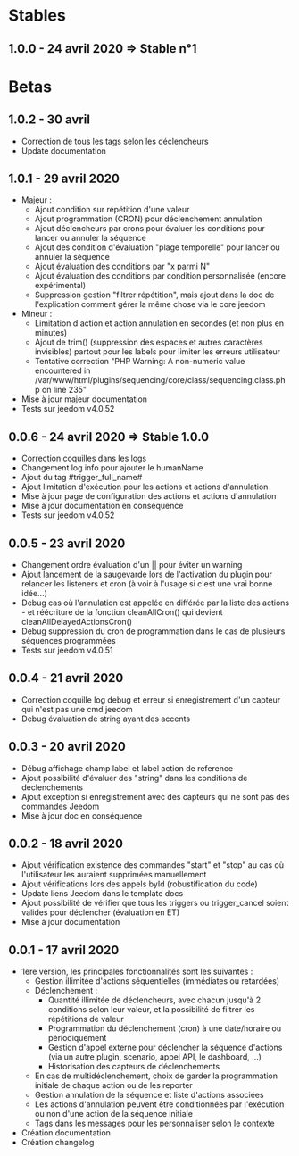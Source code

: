 # Stables

1.0.0 - 24 avril 2020 => Stable n°1
---

# Betas

1.0.2 - 30 avril
---

* Correction de tous les tags selon les déclencheurs
* Update documentation

1.0.1 - 29 avril 2020
---

* Majeur :
  * Ajout condition sur répétition d'une valeur
  * Ajout programmation (CRON) pour déclenchement annulation
  * Ajout déclencheurs par crons pour évaluer les conditions pour lancer ou annuler la séquence
  * Ajout des condition d'évaluation "plage temporelle" pour lancer ou annuler la séquence
  * Ajout évaluation des conditions par "x parmi N"
  * Ajout évaluation des conditions par condition personnalisée (encore expérimental)
  * Suppression gestion "filtrer répétition", mais ajout dans la doc de l'explication comment gérer la même chose via le core jeedom
* Mineur :
  * Limitation d'action et action annulation en secondes (et non plus en minutes)
  * Ajout de trim() (suppression des espaces et autres caractères invisibles) partout pour les labels pour limiter les erreurs utilisateur
  * Tentative correction "PHP Warning: A non-numeric value encountered in /var/www/html/plugins/sequencing/core/class/sequencing.class.php on line 235"
* Mise à jour majeur documentation
* Tests sur jeedom v4.0.52

0.0.6 - 24 avril 2020 => Stable 1.0.0
---

* Correction coquilles dans les logs
* Changement log info pour ajouter le humanName
* Ajout du tag #trigger_full_name#
* Ajout limitation d'exécution pour les actions et actions d'annulation
* Mise à jour page de configuration des actions et actions d'annulation
* Mise à jour documentation en conséquence
* Tests sur jeedom v4.0.52

0.0.5 - 23 avril 2020
---

* Changement ordre évaluation d'un || pour éviter un warning
* Ajout lancement de la saugevarde lors de l'activation du plugin pour relancer les listeners et cron (à voir à l'usage si c'est une vrai bonne idée...)
* Debug cas où l'annulation est appelée en différée par la liste des actions - et réécriture de la fonction cleanAllCron() qui devient cleanAllDelayedActionsCron()
* Debug suppression du cron de programmation dans le cas de plusieurs séquences programmées
* Tests sur jeedom v4.0.51

0.0.4 - 21 avril 2020
---

* Correction coquille log debug et erreur si enregistrement d'un capteur qui n'est pas une cmd jeedom
* Debug évaluation de string ayant des accents

0.0.3 - 20 avril 2020
---

* Débug affichage champ label et label action de reference
* Ajout possibilité d'évaluer des "string" dans les conditions de declenchements
* Ajout exception si enregistrement avec des capteurs qui ne sont pas des commandes Jeedom
* Mise à jour doc en conséquence

0.0.2 - 18 avril 2020
---

* Ajout vérification existence des commandes "start" et "stop" au cas où l'utilisateur les auraient supprimées manuellement
* Ajout vérifications lors des appels byId (robustification du code)
* Update liens Jeedom dans le template docs
* Ajout possibilité de vérifier que tous les triggers ou trigger_cancel soient valides pour déclencher (évaluation en ET)
* Mise à jour documentation

0.0.1 - 17 avril 2020
---

* 1ere version, les principales fonctionnalités sont les suivantes :
    * Gestion illimitée d'actions séquentielles (immédiates ou retardées)
    * Déclenchement :
       * Quantité illimitée de déclencheurs, avec chacun jusqu'à 2 conditions selon leur valeur, et la possibilité de filtrer les répétitions de valeur
       * Programmation du déclenchement (cron) à une date/horaire ou périodiquement
       * Gestion d'appel externe pour déclencher la séquence d'actions (via un autre plugin, scenario, appel API, le dashboard, ...)
       * Historisation des capteurs de déclenchements
    * En cas de multidéclenchement, choix de garder la programmation initiale de chaque action ou de les reporter
    * Gestion annulation de la séquence et liste d'actions associées
    * Les actions d'annulation peuvent être conditionnées par l'exécution ou non d'une action de la séquence initiale
    * Tags dans les messages pour les personnaliser selon le contexte
* Création documentation
* Création changelog
